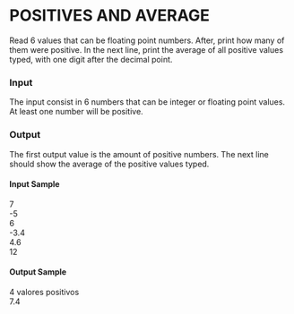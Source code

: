 # POSITIVES AND AVERAGE
Read 6 values that can be floating point numbers. After, print how many of them were positive. In the next line, print the average of all positive values typed, with one digit after the decimal point.
### Input
The input consist in 6 numbers that can be integer or floating point values. At least one number will be positive.
### Output
The first output value is the amount of positive numbers. The next line should show the average of the positive values ​typed.
#### Input Sample
7  
-5  
6  
-3.4  
4.6  
12
#### Output Sample
4 valores positivos  
7.4